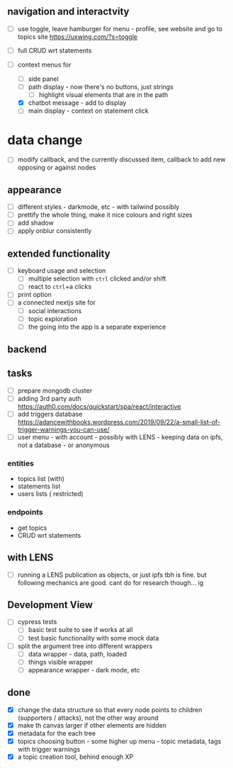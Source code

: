 
## navigation and interactvity
- [ ] use toggle, leave hamburger for menu - profile, see website and go to topics site https://uxwing.com/?s=toggle

- [ ] full CRUD wrt statements
- [ ] context menus for
  - [ ] side panel
  - [ ] path display - now there's no buttons, just strings
    - [ ] highlight visual elements that are in the path
  - [x] chatbot message - add to display
  - [ ] main display - context on statement click

# data change
- [ ] modify callback, and the currently discussed item, callback to add new opposing or against nodes

## appearance
- [ ] different styles - darkmode, etc - with tailwind possibly
- [ ] prettify the whole thing, make it nice colours and right sizes  
- [ ] add shadow
- [ ] apply onblur consistently

## extended functionality
- [ ] keyboard usage and selection
  - [ ] multiple selection with `ctrl` clicked and/or shift
  - [ ] react to `ctrl`+a clicks
- [ ] print option
- [ ] a connected nextjs site for 
  - [ ] social interactions
  - [ ] topic exploration
  - [ ] the going into the app is a separate experience

## backend
## tasks
- [ ] prepare mongodb cluster
- [ ] adding 3rd party auth https://auth0.com/docs/quickstart/spa/react/interactive
- [ ] add triggers database https://adancewithbooks.wordpress.com/2019/09/22/a-small-list-of-trigger-warnings-you-can-use/
- [ ] user menu - with account - possibly with LENS - keeping data on ipfs, not a database - or anonymous

### entities
- topics list (with)
- statements list
- users lists ( restricted)


### endpoints
- get topics
- CRUD wrt statements

## with LENS
- [ ] running a LENS publication as objects, or just ipfs tbh is fine. but following mechanics are good. cant do for research though... ig


## Development View
- [ ] cypress tests 
  - [ ] basic test suite to see if works at all
  - [ ] test basic functionality with some mock data
- [ ] split the argument tree into different wrappers 
  - [ ] data wrapper - data, path, loaded
  - [ ] things visible wrapper
  - [ ] appearance wrapper - dark mode, etc

## done
- [x] change the data structure so that every node points to children (supporters / attacks), not the other way around
- [x] make th canvas larger if other elements are hidden
- [x] metadata for the each tree
- [x] topics choosing button - some higher up menu - topic metadata, tags with trigger warnings
- [x] a topic creation tool, behind enough XP 
